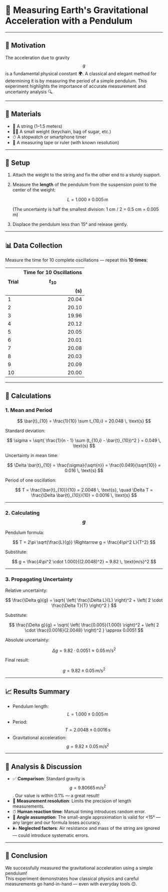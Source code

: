 # 🧪 Measuring Earth's Gravitational Acceleration with a Pendulum


---

## 🎯 Motivation

The acceleration due to gravity $$g$$ is a fundamental physical constant 🌍. A classical and elegant method for determining it is by measuring the period of a simple pendulum. This experiment highlights the importance of accurate measurement and uncertainty analysis 🔍.

---

## 🧰 Materials

- 📏 A string (1–1.5 meters)
- 🏋️‍♂️ A small weight (keychain, bag of sugar, etc.)
- ⏱ A stopwatch or smartphone timer
- 📐 A measuring tape or ruler (with known resolution)

---

## 🔧 Setup

1. Attach the weight to the string and fix the other end to a sturdy support.
2. Measure the **length** of the pendulum from the suspension point to the center of the weight:

   $$
   L = 1.000 \pm 0.005 \, \text{m}
   $$

   (The uncertainty is half the smallest division: 1 cm / 2 = 0.5 cm = 0.005 m)
3. Displace the pendulum less than 15° and release gently.

---

## 📊 Data Collection

Measure the time for 10 complete oscillations — repeat this **10 times**:

| Trial | Time for 10 Oscillations $$t_{10}$$ (s) |
|-------|----------------------------------------:|
| 1     | 20.04                                   |
| 2     | 20.10                                   |
| 3     | 19.96                                   |
| 4     | 20.12                                   |
| 5     | 20.05                                   |
| 6     | 20.01                                   |
| 7     | 20.08                                   |
| 8     | 20.03                                   |
| 9     | 20.09                                   |
| 10    | 20.00                                   |

---

## 🧮 Calculations

### 1. Mean and Period

$$
\bar{t}_{10} = \frac{1}{10} \sum t_{10,i} = 20.048 \, \text{s}
$$

Standard deviation:

$$
\sigma = \sqrt{ \frac{1}{n - 1} \sum (t_{10,i} - \bar{t}_{10})^2 } = 0.049 \, \text{s}
$$

Uncertainty in mean time:

$$
\Delta \bar{t}_{10} = \frac{\sigma}{\sqrt{n}} = \frac{0.049}{\sqrt{10}} = 0.016 \, \text{s}
$$

Period of one oscillation:

$$
T = \frac{\bar{t}_{10}}{10} = 2.0048 \, \text{s}, \quad \Delta T = \frac{\Delta \bar{t}_{10}}{10} = 0.0016 \, \text{s}
$$

---

### 2. Calculating $$g$$

Pendulum formula:

$$
T = 2\pi \sqrt{\frac{L}{g}} \Rightarrow g = \frac{4\pi^2 L}{T^2}
$$

Substitute:

$$
g = \frac{4\pi^2 \cdot 1.000}{(2.0048)^2} = 9.82 \, \text{m/s}^2
$$

---

### 3. Propagating Uncertainty

Relative uncertainty:

$$
\frac{\Delta g}{g} = \sqrt{ \left( \frac{\Delta L}{L} \right)^2 + \left( 2 \cdot \frac{\Delta T}{T} \right)^2 }
$$

Substitute:

$$
\frac{\Delta g}{g} = \sqrt{ \left( \frac{0.005}{1.000} \right)^2 + \left( 2 \cdot \frac{0.0016}{2.0048} \right)^2 } \approx 0.0051
$$

Absolute uncertainty:

$$
\Delta g = 9.82 \cdot 0.0051 \approx 0.05 \, \text{m/s}^2
$$

Final result:

$$
g = 9.82 \pm 0.05 \, \text{m/s}^2
$$

---

## 📈 Results Summary

- Pendulum length: $$L = 1.000 \pm 0.005 \, \text{m}$$
- Period: $$T = 2.0048 \pm 0.0016 \, \text{s}$$
- Gravitational acceleration: $$g = 9.82 \pm 0.05 \, \text{m/s}^2$$

---

## 💬 Analysis & Discussion

- ✅ **Comparison**: Standard gravity is $$g = 9.80665 \, \text{m/s}^2$$. Our value is within 0.1% — a great result!
- 📏 **Measurement resolution**: Limits the precision of length measurements.
- ⏱ **Human reaction time**: Manual timing introduces random error.
- 🎯 **Angle assumption**: The small-angle approximation is valid for <15° — any larger and our formula loses accuracy.
- 🌬️ **Neglected factors**: Air resistance and mass of the string are ignored — could introduce systematic errors.

---

## 🧾 Conclusion

We successfully measured the gravitational acceleration using a simple pendulum!  
This experiment demonstrates how classical physics and careful measurements go hand-in-hand — even with everyday tools 😊.

